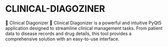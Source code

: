 # CLINICAL-DIAGOZINER
🌟 Clinical Diagonizer 🌟 Clinical Diagonizer is a powerful and intuitive PyQt5 application designed to streamline clinical management tasks. From patient data to disease records and drug details, this tool provides a comprehensive solution with an easy-to-use interface.
